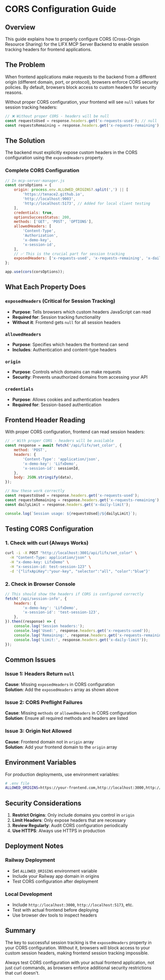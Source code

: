 # CORS Configuration Guide

## Overview

This guide explains how to properly configure CORS (Cross-Origin Resource Sharing) for the LIFX MCP Server Backend to enable session tracking headers for frontend applications.

## The Problem

When frontend applications make requests to the backend from a different origin (different domain, port, or protocol), browsers enforce CORS security policies. By default, browsers block access to custom headers for security reasons.

Without proper CORS configuration, your frontend will see `null` values for session tracking headers:

```javascript
// ❌ Without proper CORS - headers will be null
const requestsUsed = response.headers.get('x-requests-used'); // null
const requestsRemaining = response.headers.get('x-requests-remaining'); // null
```

## The Solution

The backend must explicitly expose custom headers in the CORS configuration using the `exposedHeaders` property.

### Complete CORS Configuration

```javascript
// In mcp-server-manager.js
const corsOptions = {
	origin: process.env.ALLOWED_ORIGINS?.split(',') || [
		'https://tenace2.github.io',
		'http://localhost:9003',
		'http://localhost:5173', // Added for local client testing
	],
	credentials: true,
	optionsSuccessStatus: 200,
	methods: ['GET', 'POST', 'OPTIONS'],
	allowedHeaders: [
		'Content-Type',
		'Authorization',
		'x-demo-key',
		'x-session-id',
	],
	// ✅ This is the crucial part for session tracking
	exposedHeaders: ['x-requests-used', 'x-requests-remaining', 'x-daily-limit'],
};

app.use(cors(corsOptions));
```

## What Each Property Does

### `exposedHeaders` (Critical for Session Tracking)

- **Purpose**: Tells browsers which custom headers JavaScript can read
- **Required for**: Session tracking functionality
- **Without it**: Frontend gets `null` for all session headers

### `allowedHeaders`

- **Purpose**: Specifies which headers the frontend can send
- **Includes**: Authentication and content-type headers

### `origin`

- **Purpose**: Controls which domains can make requests
- **Security**: Prevents unauthorized domains from accessing your API

### `credentials`

- **Purpose**: Allows cookies and authentication headers
- **Required for**: Session-based authentication

## Frontend Header Reading

With proper CORS configuration, frontend can read session headers:

```javascript
// ✅ With proper CORS - headers will be available
const response = await fetch('/api/lifx/set_color', {
	method: 'POST',
	headers: {
		'Content-Type': 'application/json',
		'x-demo-key': 'LifxDemo',
		'x-session-id': sessionId,
	},
	body: JSON.stringify(data),
});

// Now these work correctly
const requestsUsed = response.headers.get('x-requests-used');
const requestsRemaining = response.headers.get('x-requests-remaining');
const dailyLimit = response.headers.get('x-daily-limit');

console.log(`Session usage: ${requestsUsed}/${dailyLimit}`);
```

## Testing CORS Configuration

### 1. Check with curl (Always Works)

```bash
curl -i -X POST "http://localhost:3001/api/lifx/set_color" \
  -H "Content-Type: application/json" \
  -H "x-demo-key: LifxDemo" \
  -H "x-session-id: test-session-123" \
  -d '{"lifxApiKey":"your-key", "selector":"all", "color":"blue"}'
```

### 2. Check in Browser Console

```javascript
// This should show the headers if CORS is configured correctly
fetch('/api/session-info', {
	headers: {
		'x-demo-key': 'LifxDemo',
		'x-session-id': 'test-session-123',
	},
}).then((response) => {
	console.log('Session headers:');
	console.log('Used:', response.headers.get('x-requests-used'));
	console.log('Remaining:', response.headers.get('x-requests-remaining'));
	console.log('Limit:', response.headers.get('x-daily-limit'));
});
```

## Common Issues

### Issue 1: Headers Return `null`

**Cause**: Missing `exposedHeaders` in CORS configuration  
**Solution**: Add the `exposedHeaders` array as shown above

### Issue 2: CORS Preflight Failures

**Cause**: Missing `methods` or `allowedHeaders` in CORS configuration  
**Solution**: Ensure all required methods and headers are listed

### Issue 3: Origin Not Allowed

**Cause**: Frontend domain not in `origin` array  
**Solution**: Add your frontend domain to the `origin` array

## Environment Variables

For production deployments, use environment variables:

```bash
# .env file
ALLOWED_ORIGINS=https://your-frontend.com,http://localhost:3000,http://localhost:5173
```

## Security Considerations

1. **Restrict Origins**: Only include domains you control in `origin`
2. **Limit Headers**: Only expose headers that are necessary
3. **Review Regularly**: Audit CORS configuration periodically
4. **Use HTTPS**: Always use HTTPS in production

## Deployment Notes

### Railway Deployment

- Set `ALLOWED_ORIGINS` environment variable
- Include your Railway app domain in origins
- Test CORS configuration after deployment

### Local Development

- Include `http://localhost:3000`, `http://localhost:5173`, etc.
- Test with actual frontend before deploying
- Use browser dev tools to inspect headers

## Summary

The key to successful session tracking is the `exposedHeaders` property in your CORS configuration. Without it, browsers will block access to your custom session headers, making frontend session tracking impossible.

Always test CORS configuration with your actual frontend application, not just curl commands, as browsers enforce additional security restrictions that curl doesn't.
